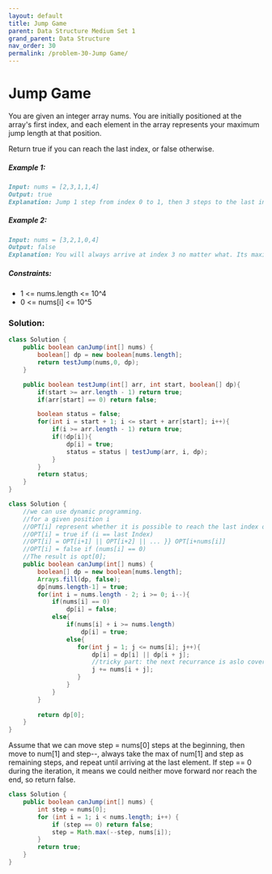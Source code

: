 ```yaml
---
layout: default
title: Jump Game
parent: Data Structure Medium Set 1
grand_parent: Data Structure
nav_order: 30
permalink: /problem-30-Jump Game/
---
```

# Jump Game
You are given an integer array nums. You are initially positioned at the array's first index, and each element in the array represents your maximum jump length at that position.

Return true if you can reach the last index, or false otherwise.

##### Example 1:
```markdown
Input: nums = [2,3,1,1,4]
Output: true
Explanation: Jump 1 step from index 0 to 1, then 3 steps to the last index.
```
##### Example 2:
```markdown
Input: nums = [3,2,1,0,4]
Output: false
Explanation: You will always arrive at index 3 no matter what. Its maximum jump length is 0, which makes it impossible to reach the last index.
```
##### Constraints:
* 1 <= nums.length <= 10^4
* 0 <= nums[i] <= 10^5

### Solution:
```java
class Solution {
    public boolean canJump(int[] nums) {
        boolean[] dp = new boolean[nums.length];
        return testJump(nums,0, dp);
    }

    public boolean testJump(int[] arr, int start, boolean[] dp){
        if(start >= arr.length - 1) return true;
        if(arr[start] == 0) return false;

        boolean status = false;
        for(int i = start + 1; i <= start + arr[start]; i++){
            if(i >= arr.length - 1) return true;
            if(!dp[i]){
                dp[i] = true;
                status = status | testJump(arr, i, dp);
            }
        }
        return status;
    }
}
```
```java
class Solution {
    //we can use dynamic programming.
    //for a given position i
    //OPT[i] represent whether it is possible to reach the last index or not.
    //OPT[i] = true if (i == last Index)
    //OPT[i] = OPT[i+1] || OPT[i+2] || ... }} OPT[i+nums[i]]
    //OPT[i] = false if (nums[i] == 0)
    //The result is opt[0];
    public boolean canJump(int[] nums) {
        boolean[] dp = new boolean[nums.length];
        Arrays.fill(dp, false);
        dp[nums.length-1] = true;
        for(int i = nums.length - 2; i >= 0; i--){
            if(nums[i] == 0)
                dp[i] = false;
            else{
                if(nums[i] + i >= nums.length)
                    dp[i] = true;
                else{
                   for(int j = 1; j <= nums[i]; j++){
                       dp[i] = dp[i] || dp[i + j];
                       //tricky part: the next recurrance is aslo cover some elements for this value so that we can skip them.
                       j += nums[i + j];
                   } 
                }
            }
        }
        
        return dp[0];
    }
}
```
Assume that we can move step = nums[0] steps at the beginning, then move to num[1] and step--, always take the max of num[1] and step as remaining steps, and repeat until arriving at the last element. If step == 0 during the iteration, it means we could neither move forward nor reach the end, so return false.

```java
class Solution {
    public boolean canJump(int[] nums) {
        int step = nums[0];
        for (int i = 1; i < nums.length; i++) {
            if (step == 0) return false;
            step = Math.max(--step, nums[i]);
        }
        return true;
    }
}
```